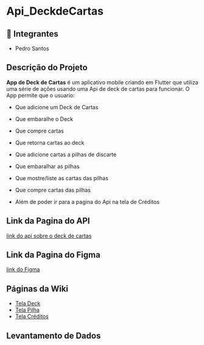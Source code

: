 # Api_DeckdeCartas

## 👥 Integrantes

- Pedro Santos

## Descrição do Projeto

**App de Deck de Cartas** é um aplicativo mobile criando em Flutter que utiliza uma série de ações usando uma Api de deck de cartas para funcionar.
O App permite que o usuario:

- Que adicione um Deck de Cartas
- Que embaralhe o Deck
- Que compre cartas
- Que retorna cartas ao deck
- Que adicione cartas a pilhas de discarte
- Que embaralhar as pilhas
- Que mostre/liste as cartas das pilhas
- Que compre cartas das pilhas

- Além de poder ir para a pagina do Api na tela de Créditos

## Link da Pagina do API
  
[link do api sobre o deck de cartas](https://deckofcardsapi.com/?ref=public_apis&utm_medium=website)

## Link da Pagina do Figma

[link do Figma](https://www.figma.com/design/r8AAOni2qNzEvufN3XqNcp/Api_deckCartas?node-id=0-1&p=f&t=Adi3AipAE2i7kXsR-0)

## Páginas da Wiki

- [Tela Deck](https://github.com/PedroSantosMenezesdeJesus/Api_DeckdeCartas/wiki/Tela-Deck)
- [Tela Pilha](https://github.com/PedroSantosMenezesdeJesus/Api_DeckdeCartas/wiki/Tela-Pilha)
- [Tela Créditos](https://github.com/PedroSantosMenezesdeJesus/Api_DeckdeCartas/wiki/Tela-Cr%C3%A9ditos)

## Levantamento de Dados
